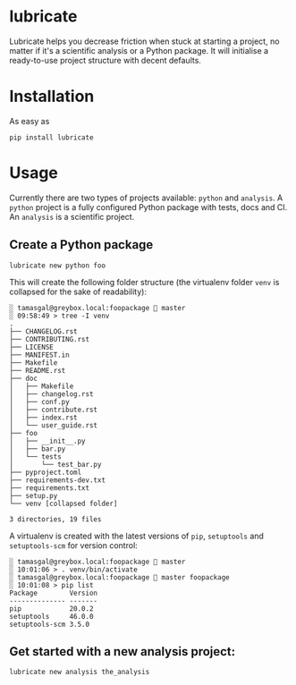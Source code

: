 # lubricate

Lubricate helps you decrease friction when stuck at starting a project, no
matter if it's a scientific analysis or a Python package. It will initialise a
ready-to-use project structure with decent defaults.

# Installation

As easy as

    pip install lubricate

# Usage

Currently there are two types of projects available: `python` and `analysis`.
A `python` project is a fully configured Python package with tests, docs and
CI. An `analysis` is a scientific project.

## Create a Python package 

    lubricate new python foo
    
This will create the following folder structure (the virtualenv folder `venv` is collapsed for the sake of readability):

    ░ tamasgal@greybox.local:foopackage  master
    ░ 09:58:49 > tree -I venv
    .
    ├── CHANGELOG.rst
    ├── CONTRIBUTING.rst
    ├── LICENSE
    ├── MANIFEST.in
    ├── Makefile
    ├── README.rst
    ├── doc
    │   ├── Makefile
    │   ├── changelog.rst
    │   ├── conf.py
    │   ├── contribute.rst
    │   ├── index.rst
    │   └── user_guide.rst
    ├── foo
    │   ├── __init__.py
    │   ├── bar.py
    │   └── tests
    │       └── test_bar.py
    ├── pyproject.toml
    ├── requirements-dev.txt
    ├── requirements.txt
    ├── setup.py
    └── venv [collapsed folder]

    3 directories, 19 files
    
A virtualenv is created with the latest versions of `pip`, `setuptools` and `setuptools-scm` for version control:

    ░ tamasgal@greybox.local:foopackage  master
    ░ 10:01:06 > . venv/bin/activate
    ░ tamasgal@greybox.local:foopackage  master foopackage
    ░ 10:01:08 > pip list
    Package        Version
    -------------- -------
    pip            20.0.2
    setuptools     46.0.0
    setuptools-scm 3.5.0

## Get started with a new analysis project:

    lubricate new analysis the_analysis
